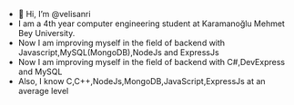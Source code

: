 - 👋 Hi, I’m @velisanri
- I am a 4th year computer engineering student at Karamanoğlu Mehmet Bey University.
- Now I am improving myself in the field of backend with Javascript,MySQL(MongoDB),NodeJs and ExpressJs
- Now I am improving myself in the field of backend with C#,DevExpress and MySQL
- Also, I know C,C++,NodeJs,MongoDB,JavaScript,ExpressJs at an average level
  
